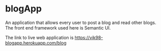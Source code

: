 # blogApp
An application that allows every user to post a blog and read other blogs. The front end framework used here is Semantic UI. 

The link to live web application is
https://vik98-blogapp.herokuapp.com/blog
